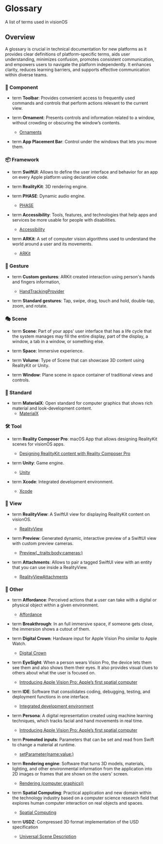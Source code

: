 # Glossary
A list of terms used in visionOS

## Overview

A glossary is crucial in technical documentation for new platforms as it provides clear definitions of platform-specific terms, aids user understanding, minimizes confusion, promotes consistent communication, and empowers users to navigate the platform independently. It enhances clarity, reduces learning barriers, and supports effective communication within diverse teams.

### 🧱 Component

- term **Toolbar**: Provides convenient access to frequently used commands and controls that perform actions relevant to the current view.

- term **Ornament**: Presents controls and information related to a window, without crowding or obscuring the window’s contents.
  - [Ornaments](https://developer.apple.com/design/human-interface-guidelines/ornaments)
   
- term **App Placement Bar**: Control under the windows that lets you move them.

### 📦 Framework

- term **SwiftUI**: Allows to define the user interface and behavior for an app on every Apple platform using declarative code.

- term **RealityKit**: 3D rendering engine.

- term **PHASE**: Dynamic audio engine.
  - [PHASE](https://developer.apple.com/documentation/phase)

- term **Accessibility**: Tools, features, and technologies that help apps and services be more usable for people with disabilities. 
  - [Accessibility](https://developer.apple.com/documentation/Accessibility/)
- term **ARKit**: A set of computer vision algorithms used to understand the world around a user and its movements.
  - [ARKit](https://developer.apple.com/documentation/arkit)

### 🫶 Gesture

- term **Custom gestures**: ARKit created interaction using person's hands and fingers information,
  - [HandTrackingProvider](https://developer.apple.com/documentation/arkit/handtrackingprovider/)

- term **Standard gestures**: Tap, swipe, drag, touch and hold, double-tap, zoom, and rotate.


### 🎭 Scene

- term **Scene**: Part of your apps' user interface that has a life cycle that the system manages may fill the entire display, part of the display, a window, a tab in a window, or something else.

- term **Space**: Immersive experience.

- term **Volume**: Type of Scene that can showcase 3D content using RealityKit or Unity.

- term **Window**: Plane scene in space container of traditional views and controls.

### 💼 Standard

- term **MaterialX**: Open standard for computer graphics that shows rich material and look-development content.
  - [MaterialX](https://materialx.org/)
 
### 🛠️ Tool

- term **Reality Composer Pro**: macOS App that allows designing RealityKit scenes for visionOS apps.
  - [Designing RealityKit content with Reality Composer Pro](https://developer.apple.com/documentation/visionos/designing-realitykit-content-with-reality-composer-pro)

- term **Unity**: Game engine.
  - [Unity](https://unity.com/)

- term **Xcode**: Integrated development environment.
  - [Xcode](https://developer.apple.com/xcode/)

### 🔭 View

- term **RealityView**: A SwiftUI view for displaying RealityKit content on visionOS.
  - [RealityView](https://developer.apple.com/documentation/realitykit/realityview)

- term **Preview**: Generated dynamic, interactive preview of a SwiftUI view with custom preview cameras.
  - [Preview(_:traits:body:cameras:)](https://developer.apple.com/documentation/swiftui/preview(_:traits:body:cameras:))
   
- term **Attachments**: Allows to pair a tagged SwiftUI view with an entity that you can use inside a RealityView.
  - [RealityViewAttachments](https://developer.apple.com/documentation/realitykit/realityviewattachments)

### 🎲 Other

- term **Affordance**: Perceived actions that a user can take with a digital or physical object within a given environment.
  - [Affordance](https://en.wikipedia.org/wiki/Affordance)

- term **Breakthrough**: In an full immersive space, if someone gets close, the immersion shows a cutout of them.

- term **Digital Crown**: Hardware input for Apple Vision Pro similar to Apple Watch.
  - [Digital Crown](https://developer.apple.com/design/human-interface-guidelines/digital-crown)

- term **EyeSight**: When a person wears Vision Pro, the device lets them see them and also shows them their eyes. It also provides visual clues to others about what the user is focused on.
    - [Introducing Apple Vision Pro: Apple’s first spatial computer](https://www.apple.com/newsroom/2023/06/introducing-apple-vision-pro/)

- term **IDE**: Software that consolidates coding, debugging, testing, and deployment functions in one interface.
  - [Integrated development environment](https://en.wikipedia.org/wiki/Integrated_development_environment)

- term **Persona**: A digital representation created using machine learning techniques, which tracks facial and hand movements in real time.
  - [Introducing Apple Vision Pro: Apple’s first spatial computer](https://www.apple.com/newsroom/2023/06/introducing-apple-vision-pro/)

- term **Promoted inputs**: Parameters that can be set and read from Swift to change a material at runtime.
  - [setParameter(name:value:)](https://developer.apple.com/documentation/RealityKit/ShaderGraphMaterial/setParameter(name:value:))

- term **Rendering engine**: Software that turns 3D models, materials, lighting, and other environmental information from the application into 2D images or frames that are shown on the users' screen.
  - [Rendering (computer graphics))](https://en.wikipedia.org/wiki/Rendering_(computer_graphics))

- term **Spatial Computing**: Practical application and new domain within the technology industry based on a computer science research field that explores human computer interaction on real objects and spaces.
  - [Spatial Computing](https://acg.media.mit.edu/people/simong/thesis/SpatialComputing.pdf)

- term **USDZ**: Compressed 3D format implementation of the USD specification
  - [Universal Scene Description](https://openusd.org/release/index.html)
